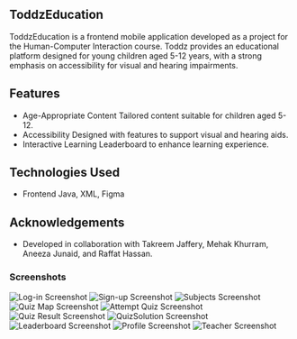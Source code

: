 ## ToddzEducation

ToddzEducation is a frontend mobile application developed as a project for the Human-Computer Interaction course. Toddz provides an educational platform designed for young children aged 5-12 years, with a strong emphasis on accessibility for visual and hearing impairments.

## Features
- Age-Appropriate Content Tailored content suitable for children aged 5-12.
- Accessibility Designed with features to support visual and hearing aids.
- Interactive Learning Leaderboard to enhance learning experience.

## Technologies Used
- Frontend Java, XML, Figma

## Acknowledgements
- Developed in collaboration with Takreem Jaffery, Mehak Khurram, Aneeza Junaid, and Raffat Hassan.

### Screenshots

![Log-in Screenshot](ToddzFigmaDesign/Log-in.png)
![Sign-up Screenshot](ToddzFigmaDesign/Sign-up.png)
![Subjects Screenshot](ToddzFigmaDesign/Subjects.png)
![Quiz Map Screenshot](ToddzFigmaDesign/QuizMap.png)
![Attempt Quiz Screenshot](ToddzFigmaDesign/AttemptQuizfromMap.png)
![Quiz Result Screenshot](ToddzFigmaDesign/QuizResult.png)
![QuizSolution Screenshot](ToddzFigmaDesign/QuizSolution.png)
![Leaderboard Screenshot](ToddzFigmaDesign/Leaderboard.png)
![Profile Screenshot](ToddzFigmaDesign/Profile.png)
![Teacher Screenshot](ToddzFigmaDesign/TeacherUpload.png)